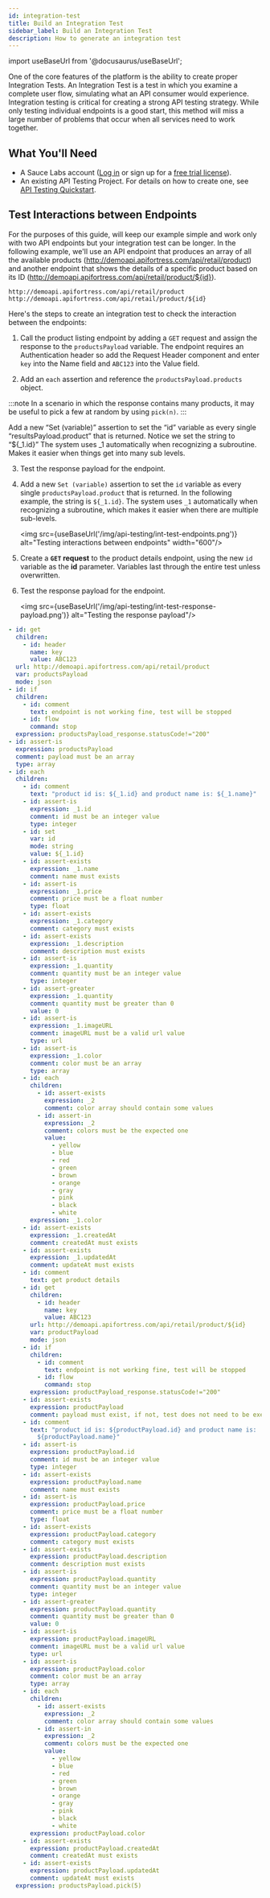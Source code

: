 ```yaml
---
id: integration-test
title: Build an Integration Test
sidebar_label: Build an Integration Test
description: How to generate an integration test
---
```


import useBaseUrl from '@docusaurus/useBaseUrl';

One of the core features of the platform is the ability to create proper Integration Tests. An Integration Test is a test in which you examine a complete user flow, simulating what an API consumer would experience. Integration testing is critical for creating a strong API testing strategy. While only testing individual endpoints is a good start, this method will miss a large number of problems that occur when all services need to work together.

## What You'll Need

- A Sauce Labs account ([Log in](https://accounts.saucelabs.com/am/XUI/#login/) or sign up for a [free trial license](https://saucelabs.com/sign-up)).
- An existing API Testing Project. For details on how to create one, see [API Testing Quickstart](/api-testing/quickstart/).

## Test Interactions between Endpoints

For the purposes of this guide, will keep our example simple and work only with two API endpoints but your integration test can be longer.
In the following example, we'll use an API endpoint that produces an array of all the available products (http://demoapi.apifortress.com/api/retail/product) and another endpoint that shows the details of a specific product based on its ID (http://demoapi.apifortress.com/api/retail/product/${id}).

```http request
http://demoapi.apifortress.com/api/retail/product
http://demoapi.apifortress.com/api/retail/product/${id}
```

Here's the steps to create an integration test to check the interaction between the endpoints:

1. Call the product listing endpoint by adding a `GET` request and assign the response to the `productsPayload` variable. The endpoint requires an Authentication header so add the Request Header component and enter `key` into the Name field and `ABC123` into the Value field.

2. Add an `each` assertion and reference the `productsPayload.products` object.

:::note
In a scenario in which the response contains many products, it may be useful to pick a few at random by using `pick(n)`.
:::

<!--  -->

Add a new “Set (variable)” assertion to set the “id” variable as every single “resultsPayload.product” that is returned. Notice we set the string to “${\_1.id}” The system uses \_1 automatically when recognizing a subroutine. Makes it easier when things get into many sub levels.

<!--  -->

3. Test the response payload for the endpoint.

4. Add a new `Set (variable)` assertion to set the `id` variable as every single `productsPayload.product` that is returned. In the following example, the string is `${_1.id}`. The system uses `_1` automatically when recognizing a subroutine, which makes it easier when there are multiple sub-levels.

   <img src={useBaseUrl('/img/api-testing/int-test-endpoints.png')} alt="Testing interactions between endpoints" width="600"/>

5. Create a **`GET` request** to the product details endpoint, using the new `id` variable as the **id** parameter. Variables last through the entire test unless overwritten.

6. Test the response payload for the endpoint.

   <img src={useBaseUrl('/img/api-testing/int-test-response-payload.png')} alt="Testing the response payload"/>

```yaml
- id: get
  children:
    - id: header
      name: key
      value: ABC123
  url: http://demoapi.apifortress.com/api/retail/product
  var: productsPayload
  mode: json
- id: if
  children:
    - id: comment
      text: endpoint is not working fine, test will be stopped
    - id: flow
      command: stop
  expression: productsPayload_response.statusCode!="200"
- id: assert-is
  expression: productsPayload
  comment: payload must be an array
  type: array
- id: each
  children:
    - id: comment
      text: "product id is: ${_1.id} and product name is: ${_1.name}"
    - id: assert-is
      expression: _1.id
      comment: id must be an integer value
      type: integer
    - id: set
      var: id
      mode: string
      value: ${_1.id}
    - id: assert-exists
      expression: _1.name
      comment: name must exists
    - id: assert-is
      expression: _1.price
      comment: price must be a float number
      type: float
    - id: assert-exists
      expression: _1.category
      comment: category must exists
    - id: assert-exists
      expression: _1.description
      comment: description must exists
    - id: assert-is
      expression: _1.quantity
      comment: quantity must be an integer value
      type: integer
    - id: assert-greater
      expression: _1.quantity
      comment: quantity must be greater than 0
      value: 0
    - id: assert-is
      expression: _1.imageURL
      comment: imageURL must be a valid url value
      type: url
    - id: assert-is
      expression: _1.color
      comment: color must be an array
      type: array
    - id: each
      children:
        - id: assert-exists
          expression: _2
          comment: color array should contain some values
        - id: assert-in
          expression: _2
          comment: colors must be the expected one
          value:
            - yellow
            - blue
            - red
            - green
            - brown
            - orange
            - gray
            - pink
            - black
            - white
      expression: _1.color
    - id: assert-exists
      expression: _1.createdAt
      comment: createdAt must exists
    - id: assert-exists
      expression: _1.updatedAt
      comment: updateAt must exists
    - id: comment
      text: get product details
    - id: get
      children:
        - id: header
          name: key
          value: ABC123
      url: http://demoapi.apifortress.com/api/retail/product/${id}
      var: productPayload
      mode: json
    - id: if
      children:
        - id: comment
          text: endpoint is not working fine, test will be stopped
        - id: flow
          command: stop
      expression: productPayload_response.statusCode!="200"
    - id: assert-exists
      expression: productPayload
      comment: payload must exist, if not, test does not need to be executed
    - id: comment
      text: "product id is: ${productPayload.id} and product name is:
        ${productPayload.name}"
    - id: assert-is
      expression: productPayload.id
      comment: id must be an integer value
      type: integer
    - id: assert-exists
      expression: productPayload.name
      comment: name must exists
    - id: assert-is
      expression: productPayload.price
      comment: price must be a float number
      type: float
    - id: assert-exists
      expression: productPayload.category
      comment: category must exists
    - id: assert-exists
      expression: productPayload.description
      comment: description must exists
    - id: assert-is
      expression: productPayload.quantity
      comment: quantity must be an integer value
      type: integer
    - id: assert-greater
      expression: productPayload.quantity
      comment: quantity must be greater than 0
      value: 0
    - id: assert-is
      expression: productPayload.imageURL
      comment: imageURL must be a valid url value
      type: url
    - id: assert-is
      expression: productPayload.color
      comment: color must be an array
      type: array
    - id: each
      children:
        - id: assert-exists
          expression: _2
          comment: color array should contain some values
        - id: assert-in
          expression: _2
          comment: colors must be the expected one
          value:
            - yellow
            - blue
            - red
            - green
            - brown
            - orange
            - gray
            - pink
            - black
            - white
      expression: productPayload.color
    - id: assert-exists
      expression: productPayload.createdAt
      comment: createdAt must exists
    - id: assert-exists
      expression: productPayload.updatedAt
      comment: updateAt must exists
  expression: productsPayload.pick(5)
```
